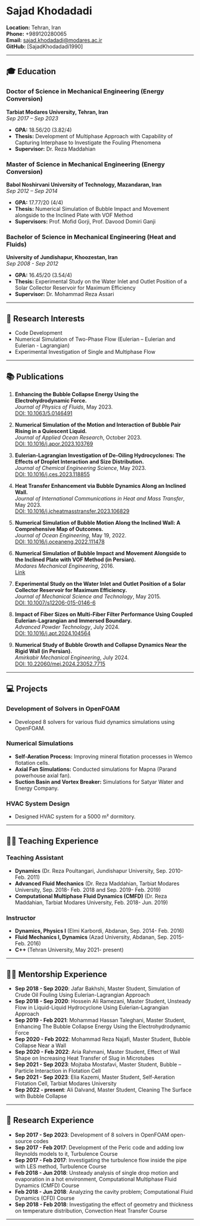 # Sajad Khodadadi

**Location:** Tehran, Iran  
**Phone:** +989120280065  
**Email:** sajad.khodadadi@modares.ac.ir  
**GitHub:** [SajadKhodadadi1990]  

---

## 🎓 Education

### Doctor of Science in Mechanical Engineering (Energy Conversion)
**Tarbiat Modares University, Tehran, Iran**  
*Sep 2017 – Sep 2023*  
- **GPA:** 18.56/20 (3.82/4)  
- **Thesis:** Development of Multiphase Approach with Capability of Capturing Interphase to Investigate the Fouling Phenomena  
- **Supervisor:** Dr. Reza Maddahian

### Master of Science in Mechanical Engineering (Energy Conversion)
**Babol Noshirvani University of Technology, Mazandaran, Iran**  
*Sep 2012 – Sep 2014*  
- **GPA:** 17.77/20 (4/4)  
- **Thesis:** Numerical Simulation of Bubble Impact and Movement alongside to the Inclined Plate with VOF Method  
- **Supervisors:** Prof. Mofid Gorji, Prof. Davood Domiri Ganji

### Bachelor of Science in Mechanical Engineering (Heat and Fluids)
**University of Jundishapur, Khoozestan, Iran**  
*Sep 2008 - Sep 2012*  
- **GPA:** 16.45/20 (3.54/4)  
- **Thesis:** Experimental Study on the Water Inlet and Outlet Position of a Solar Collector Reservoir for Maximum Efficiency  
- **Supervisor:** Dr. Mohammad Reza Assari

---

## 🔬 Research Interests

- Code Development
- Numerical Simulation of Two-Phase Flow (Eulerian – Eulerian and Eulerian - Lagrangian)
- Experimental Investigation of Single and Multiphase Flow

---

## 📚 Publications

1. **Enhancing the Bubble Collapse Energy Using the Electrohydrodynamic Force.**  
   *Journal of Physics of Fluids*, May 2023.  
   [DOI: 10.1063/5.0146491](https://doi.org/10.1063/5.0146491)

2. **Numerical Simulation of the Motion and Interaction of Bubble Pair Rising in a Quiescent Liquid.**  
   *Journal of Applied Ocean Research*, October 2023.  
   [DOI: 10.1016/j.apor.2023.103769](https://doi.org/10.1016/j.apor.2023.103769)

3. **Eulerian-Lagrangian Investigation of De-Oiling Hydrocyclones: The Effects of Droplet Interaction and Size Distribution.**  
   *Journal of Chemical Engineering Science*, May 2023.  
   [DOI: 10.1016/j.ces.2023.118855](https://doi.org/10.1016/j.ces.2023.118855)

4. **Heat Transfer Enhancement via Bubble Dynamics Along an Inclined Wall.**  
   *Journal of International Communications in Heat and Mass Transfer*, May 2023.  
   [DOI: 10.1016/j.icheatmasstransfer.2023.106829](https://doi.org/10.1016/j.icheatmasstransfer.2023.106829)

5. **Numerical Simulation of Bubble Motion Along the Inclined Wall: A Comprehensive Map of Outcomes.**  
   *Journal of Ocean Engineering*, May 19, 2022.  
   [DOI: 10.1016/j.oceaneng.2022.111478](https://doi.org/10.1016/j.oceaneng.2022.111478)

6. **Numerical Simulation of Bubble Impact and Movement Alongside to the Inclined Plate with VOF Method (in Persian).**  
   *Modares Mechanical Engineering*, 2016.  
   [Link](http://mme.modares.ac.ir/article-15-1209-en.html)

7. **Experimental Study on the Water Inlet and Outlet Position of a Solar Collector Reservoir for Maximum Efficiency.**  
   *Journal of Mechanical Science and Technology*, May 2015.  
   [DOI: 10.1007/s12206-015-0146-6](https://doi.org/10.1007/s12206-015-0146-6)

8. **Impact of Fiber Sizes on Multi-Fiber Filter Performance Using Coupled Eulerian-Lagrangian and Immersed Boundary.**  
   *Advanced Powder Technology*, July 2024.  
   [DOI: 10.1016/j.apt.2024.104564](https://doi.org/10.1016/j.apt.2024.104564)

9. **Numerical Study of Bubble Growth and Collapse Dynamics Near the Rigid Wall (in Persian).**  
   *Amirkabir Mechanical Engineering*, July 2024.  
   [DOI: 10.22060/mej.2024.23052.7715](https://doi.org/10.22060/mej.2024.23052.7715)

---

## 💻 Projects

### Development of Solvers in OpenFOAM
- Developed 8 solvers for various fluid dynamics simulations using OpenFOAM.

### Numerical Simulations
- **Self-Aeration Process:** Improving mineral flotation processes in Wemco flotation cells.
- **Axial Fan Simulations:** Conducted simulations for Mapna (Parand powerhouse axial fan).
- **Suction Basin and Vortex Breaker:** Simulations for Satyar Water and Energy Company.

### HVAC System Design
- Designed HVAC system for a 5000 m² dormitory.

---

## 🧑‍🏫 Teaching Experience

### Teaching Assistant
- **Dynamics** (Dr. Reza Poultangari, Jundishapur University, Sep. 2010- Feb. 2011)
- **Advanced Fluid Mechanics** (Dr. Reza Maddahian, Tarbiat Modares University, Sep. 2018- Feb. 2018 and Sep. 2019- Feb. 2019)
- **Computational Multiphase Fluid Dynamics (CMFD)** (Dr. Reza Maddahian, Tarbiat Modares University, Feb. 2018- Jun. 2019)

### Instructor
- **Dynamics, Physics I** (Elmi Karbordi, Abdanan, Sep. 2014- Feb. 2016)
- **Fluid Mechanics I, Dynamics** (Azad University, Abdanan, Sep. 2015- Feb. 2016)
- **C++** (Tehran University, May 2021- present)

---

## 🧑‍🎓 Mentorship Experience

- **Sep 2018 - Sep 2020**: Jafar Bakhshi, Master Student, Simulation of Crude Oil Fouling Using Eulerian-Lagrangian Approach
- **Sep 2018 - Sep 2020**: Hossein Ali Ramezani, Master Student, Unsteady Flow in Liquid-Liquid Hydrocyclone Using Eulerian-Lagrangian Approach
- **Sep 2019 - Feb 2021**: Mohammad Hassan Taleghani, Master Student, Enhancing The Bubble Collapse Energy Using the Electrohydrodynamic Force
- **Sep 2020 - Feb 2022**: Mohammad Reza Najafi, Master Student, Bubble Collapse Near a Wall
- **Sep 2020 - Feb 2022**: Aria Rahmani, Master Student, Effect of Wall Shape on Increasing Heat Transfer of Slug in Microtubes
- **Sep 2021 - Sep 2023**: Mojtaba Mostafavi, Master Student, Bubble – Particle Interaction in Flotation Cell
- **Sep 2021 - Sep 2023**: Elia Kazemi, Master Student, Self-Aeration Flotation Cell, Tarbiat Modares University
- **Sep 2022 - present**: Ali Dalvand, Master Student, Cleaning The Surface with Bubble Collapse

---

## 🔬 Research Experience

- **Sep 2017 - Sep 2023**: Development of 8 solvers in OpenFOAM open-source codes
- **Sep 2017 - Feb 2017**: Development of the Peric code and adding low Reynolds models to it, Turbulence Course
- **Sep 2017 - Feb 2017**: Investigating the turbulence flow inside the pipe with LES method, Turbulence Course
- **Feb 2018 - Jun 2018**: Unsteady analysis of single drop motion and evaporation in a hot environment, Computational Multiphase Fluid Dynamics (CMFD) Course
- **Feb 2018 - Jun 2018**: Analyzing the cavity problem; Computational Fluid Dynamics (CFD) Course
- **Sep 2018 - Feb 2018**: Investigating the effect of geometry and thickness on temperature distribution, Convection Heat Transfer Course

---
